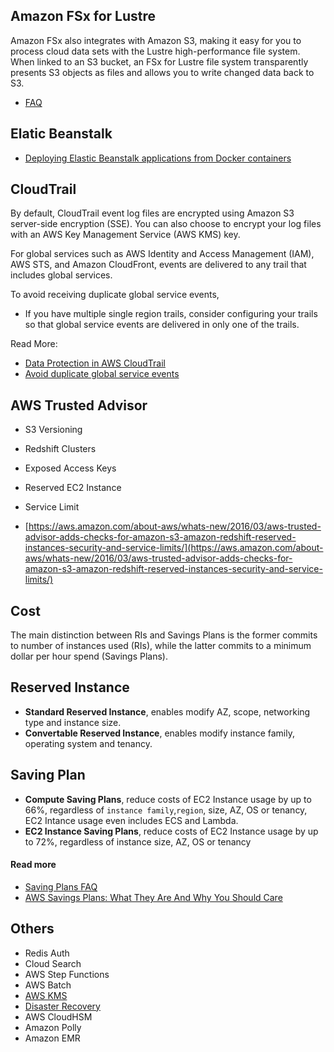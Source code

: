 ## Amazon FSx for Lustre

Amazon FSx also integrates with Amazon S3, making it easy for you to process cloud data sets with the Lustre high-performance file system. When linked to an S3 bucket, an FSx for Lustre file system transparently presents S3 objects as files and allows you to write changed data back to S3.

- [FAQ](https://aws.amazon.com/es/fsx/lustre/faqs/?nc=sn&loc=5)

## Elatic Beanstalk

- [Deploying Elastic Beanstalk applications from Docker containers](https://docs.aws.amazon.com/elasticbeanstalk/latest/dg/create_deploy_docker.html)

## CloudTrail

By default, CloudTrail event log files are encrypted using Amazon S3 server-side encryption (SSE). You can also choose to encrypt your log files with an AWS Key Management Service (AWS KMS) key. 

For global services such as AWS Identity and Access Management (IAM), AWS STS, and Amazon CloudFront, events are delivered to any trail that includes global services.

To avoid receiving duplicate global service events,

- If you have multiple single region trails, consider configuring your trails so that global service events are delivered in only one of the trails.


Read More:

- [Data Protection in AWS CloudTrail](https://docs.aws.amazon.com/awscloudtrail/latest/userguide/data-protection.html)
- [Avoid duplicate global service events](https://docs.aws.amazon.com/awscloudtrail/latest/userguide/cloudtrail-concepts.html#cloudtrail-concepts-global-service-events)

## AWS Trusted Advisor

- S3 Versioning
- Redshift Clusters
- Exposed Access Keys
- Reserved EC2 Instance
- Service Limit

- [https://aws.amazon.com/about-aws/whats-new/2016/03/aws-trusted-advisor-adds-checks-for-amazon-s3-amazon-redshift-reserved-instances-security-and-service-limits/](https://aws.amazon.com/about-aws/whats-new/2016/03/aws-trusted-advisor-adds-checks-for-amazon-s3-amazon-redshift-reserved-instances-security-and-service-limits/)

## Cost

The main distinction between RIs and Savings Plans is the former commits to number of instances used (RIs), while the latter commits to a minimum dollar per hour spend (Savings Plans). 

## Reserved Instance

- **Standard Reserved Instance**, enables modify AZ, scope, networking type and instance size. 
- **Convertable Reserved Instance**, enables modify instance family, operating system and tenancy.

## Saving Plan

- **Compute Saving Plans**, reduce costs of EC2 Instance usage by up to 66%, regardless of `instance family`,`region`, size, AZ, OS or tenancy, EC2 Intance usage even includes ECS and Lambda. 
- **EC2 Instance Saving Plans**, reduce costs of EC2 Instance usage by up to 72%, regardless of instance size, AZ, OS or tenancy

#### Read more

- [Saving Plans FAQ](https://aws.amazon.com/savingsplans/faq/?nc1=h_ls)
- [AWS Savings Plans: What They Are And Why You Should Care](https://go.forrester.com/blogs/aws-savings-plans-what-they-are-and-why-you-should-care/)


## Others
- Redis Auth
- Cloud Search
- AWS Step Functions
- AWS Batch
- [AWS KMS](https://d0.awsstatic.com/whitepapers/aws-kms-best-practices.pdf)
- [Disaster Recovery](https://docs.aws.amazon.com/whitepapers/latest/disaster-recovery-workloads-on-aws/disaster-recovery-options-in-the-cloud.html)
- AWS CloudHSM
- Amazon Polly
- Amazon EMR
